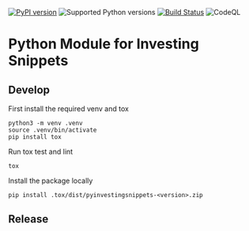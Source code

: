 
[![PyPI version](https://img.shields.io/pypi/v/pyinvestingsnippets.svg)](https://pypi.org/project/pyinvestingsnippets/)
![Supported Python versions](https://img.shields.io/pypi/pyversions/pyinvestingsnippets.svg)
[![Build Status](https://github.com/investingsnippets/pyinvestingsnippets/workflows/CI/badge.svg)](https://github.com/investingsnippets/pyinvestingsnippets/actions?query=workflow%3ACI)
![CodeQL](https://github.com/investingsnippets/pyinvestingsnippets/workflows/CodeQL/badge.svg)



# Python Module for Investing Snippets


## Develop

First install the required venv and tox

```
python3 -m venv .venv
source .venv/bin/activate
pip install tox
```

Run tox test and lint

```
tox
```

Install the package locally

```
pip install .tox/dist/pyinvestingsnippets-<version>.zip
```

## Release
